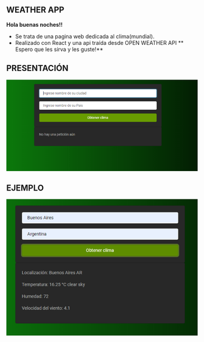 ## WEATHER APP

**Hola buenas noches!!**
- Se trata de una pagina web dedicada al clima(mundial).
- Realizado con React y una api traída desde OPEN WEATHER API
** Espero que les sirva y les guste!**
 ## PRESENTACIÓN
 ![](https://github.com/AxelMendez1/imgpr/blob/master/Presentativa.PNG?raw=true)
## EJEMPLO
![](https://github.com/AxelMendez1/imgpr/blob/master/Ejemplo.PNG?raw=true)
